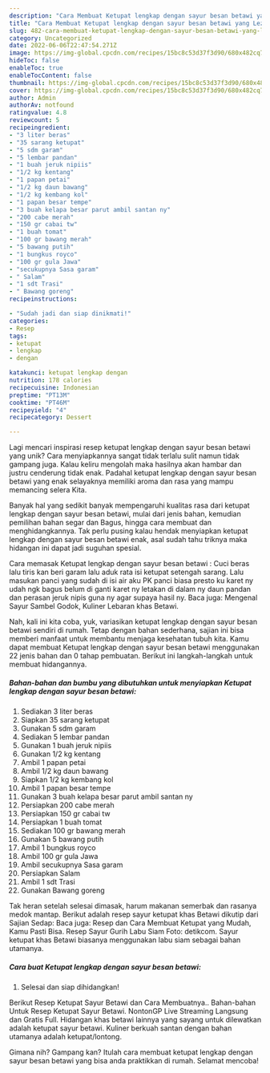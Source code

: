 ```yaml
---
description: "Cara Membuat Ketupat lengkap dengan sayur besan betawi yang Lezat"
title: "Cara Membuat Ketupat lengkap dengan sayur besan betawi yang Lezat"
slug: 482-cara-membuat-ketupat-lengkap-dengan-sayur-besan-betawi-yang-lezat
category: Uncategorized
date: 2022-06-06T22:47:54.271Z
image: https://img-global.cpcdn.com/recipes/15bc8c53d37f3d90/680x482cq70/ketupat-lengkap-dengan-sayur-besan-betawi-foto-resep-utama.jpg
hideToc: false
enableToc: true
enableTocContent: false
thumbnail: https://img-global.cpcdn.com/recipes/15bc8c53d37f3d90/680x482cq70/ketupat-lengkap-dengan-sayur-besan-betawi-foto-resep-utama.jpg
cover: https://img-global.cpcdn.com/recipes/15bc8c53d37f3d90/680x482cq70/ketupat-lengkap-dengan-sayur-besan-betawi-foto-resep-utama.jpg
author: Admin
authorAv: notfound
ratingvalue: 4.8
reviewcount: 5
recipeingredient:
- "3 liter beras"
- "35 sarang ketupat"
- "5 sdm garam"
- "5 lembar pandan"
- "1 buah jeruk nipiis"
- "1/2 kg kentang"
- "1 papan petai"
- "1/2 kg daun bawang"
- "1/2 kg kembang kol"
- "1 papan besar tempe"
- "3 buah kelapa besar parut ambil santan ny"
- "200 cabe merah"
- "150 gr cabai tw"
- "1 buah tomat"
- "100 gr bawang merah"
- "5 bawang putih"
- "1 bungkus royco"
- "100 gr gula Jawa"
- "secukupnya Sasa garam"
- " Salam"
- "1 sdt Trasi"
- " Bawang goreng"
recipeinstructions:

- "Sudah jadi dan siap dinikmati!"
categories:
- Resep
tags:
- ketupat
- lengkap
- dengan

katakunci: ketupat lengkap dengan 
nutrition: 178 calories
recipecuisine: Indonesian
preptime: "PT13M"
cooktime: "PT46M"
recipeyield: "4"
recipecategory: Dessert

---
```





Lagi mencari inspirasi resep ketupat lengkap dengan sayur besan betawi yang unik? Cara menyiapkannya sangat tidak terlalu sulit namun tidak gampang juga. Kalau keliru mengolah maka hasilnya akan hambar dan justru cenderung tidak enak. Padahal ketupat lengkap dengan sayur besan betawi yang enak selayaknya memiliki aroma dan rasa yang mampu memancing selera Kita.





Banyak hal yang sedikit banyak mempengaruhi kualitas rasa dari ketupat lengkap dengan sayur besan betawi, mulai dari jenis bahan, kemudian pemilihan bahan segar dan Bagus, hingga cara membuat dan menghidangkannya. Tak perlu pusing kalau hendak menyiapkan ketupat lengkap dengan sayur besan betawi enak,      asal sudah tahu triknya maka hidangan ini dapat jadi suguhan spesial.














Cara memasak Ketupat lengkap dengan sayur besan betawi : Cuci beras lalu tiris kan beri garam lalu aduk rata isi ketupat setengah sarang. Lalu masukan panci yang sudah di isi air aku PK panci biasa presto ku karet ny udah ngk bagus belum di ganti karet ny letakan di dalam ny daun pandan dan perasan jeruk nipis guna ny agar supaya hasil ny. Baca juga: Mengenal Sayur Sambel Godok, Kuliner Lebaran khas Betawi.






Nah, kali ini kita coba, yuk, variasikan ketupat lengkap dengan sayur besan betawi sendiri di rumah. Tetap dengan bahan sederhana, sajian ini bisa memberi manfaat untuk membantu menjaga kesehatan tubuh kita. Kamu dapat membuat Ketupat lengkap dengan sayur besan betawi menggunakan 22 jenis bahan dan 0 tahap pembuatan. Berikut ini langkah-langkah untuk membuat hidangannya.

<!--inarticleads1-->

##### Bahan-bahan dan bumbu yang dibutuhkan untuk menyiapkan Ketupat lengkap dengan sayur besan betawi:

1. Sediakan 3 liter beras
1. Siapkan 35 sarang ketupat
1. Gunakan 5 sdm garam
1. Sediakan 5 lembar pandan
1. Gunakan 1 buah jeruk nipiis
1. Gunakan 1/2 kg kentang
1. Ambil 1 papan petai
1. Ambil 1/2 kg daun bawang
1. Siapkan 1/2 kg kembang kol
1. Ambil 1 papan besar tempe
1. Gunakan 3 buah kelapa besar parut ambil santan ny
1. Persiapkan 200 cabe merah
1. Persiapkan 150 gr cabai tw
1. Persiapkan 1 buah tomat
1. Sediakan 100 gr bawang merah
1. Gunakan 5 bawang putih
1. Ambil 1 bungkus royco
1. Ambil 100 gr gula Jawa
1. Ambil secukupnya Sasa garam
1. Persiapkan  Salam
1. Ambil 1 sdt Trasi
1. Gunakan  Bawang goreng


Tak heran setelah selesai dimasak, harum makanan semerbak dan rasanya medok mantap. Berikut adalah resep sayur ketupat khas Betawi dikutip dari Sajian Sedap: Baca juga: Resep dan Cara Membuat Ketupat yang Mudah, Kamu Pasti Bisa. Resep Sayur Gurih Labu Siam Foto: detikcom. Sayur ketupat khas Betawi biasanya menggunakan labu siam sebagai bahan utamanya. 

<!--inarticleads2-->

##### Cara buat Ketupat lengkap dengan sayur besan betawi:


1. Selesai dan siap dihidangkan!

Berikut Resep Ketupat Sayur Betawi dan Cara Membuatnya.. Bahan-bahan Untuk Resep Ketupat Sayur Betawi. NontonGP Live Streaming Langsung dan Gratis Full. Hidangan khas betawi lainnya yang sayang untuk dilewatkan adalah ketupat sayur betawi. Kuliner berkuah santan dengan bahan utamanya adalah ketupat/lontong. 

Gimana nih? Gampang kan? Itulah cara membuat ketupat lengkap dengan sayur besan betawi yang bisa anda praktikkan di rumah. Selamat mencoba!
